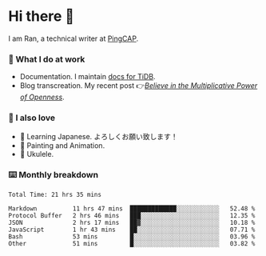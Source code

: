 # Hi there 👋

I am Ran, a technical writer at [PingCAP](https://pingcap.com/).

### 📝 What I do at work

- Documentation. I maintain [docs for TiDB](https://github.com/pingcap/docs).
- Blog transcreation. My recent post 👉[*Believe in the Multiplicative Power of Openness*](https://pingcap.com/blog/believe-in-the-multiplicative-power-of-openness-open-source-community).

### 🤠 I also love

- 💬 Learning Japanese. よろしくお願い致します！
- 🎨 Painting and Animation.
- 🎵 Ukulele.

### ⌨️ Monthly breakdown

<!--START_SECTION:waka-->

```text
Total Time: 21 hrs 35 mins

Markdown          11 hrs 47 mins  █████████████░░░░░░░░░░░░   52.48 %
Protocol Buffer   2 hrs 46 mins   ███░░░░░░░░░░░░░░░░░░░░░░   12.35 %
JSON              2 hrs 17 mins   ██▓░░░░░░░░░░░░░░░░░░░░░░   10.18 %
JavaScript        1 hr 43 mins    ██░░░░░░░░░░░░░░░░░░░░░░░   07.71 %
Bash              53 mins         █░░░░░░░░░░░░░░░░░░░░░░░░   03.96 %
Other             51 mins         █░░░░░░░░░░░░░░░░░░░░░░░░   03.82 %
```

<!--END_SECTION:waka-->
